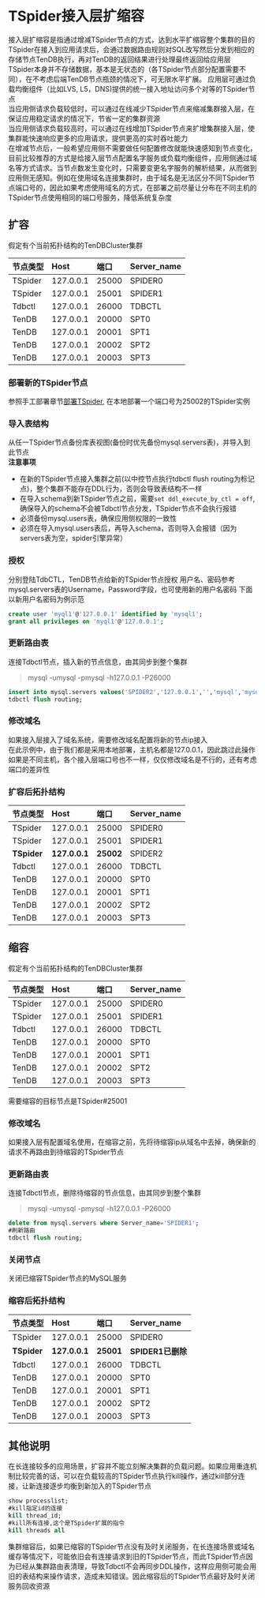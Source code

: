 # TSpider接入层扩缩容
接入层扩缩容是指通过增减TSpider节点的方式，达到水平扩缩容整个集群的目的  
TSpider在接入到应用请求后，会通过数据路由规则对SQL改写然后分发到相应的存储节点TenDB执行，再对TenDB的返回结果进行处理最终返回给应用层  
TSpider本身并不存储数据，基本是无状态的（各TSpider节点部分配置需要不同），在不考虑后端TenDB节点瓶颈的情况下，可无限水平扩展。 应用层可通过负载均衡组件（比如LVS, L5，DNS)提供的统一接入地址访问多个对等的TSpider节点  
当应用侧请求负载较低时，可以通过在线减少TSpider节点来缩减集群接入层，在保证应用稳定请求的情况下，节省一定的集群资源  
当应用侧请求负载较高时，可以通过在线增加TSpider节点来扩增集群接入层，使集群能快速响应更多的应用请求，提供更高的实时吞吐能力  
在增减节点后，一般希望应用侧不需要做任何配置修改就能快速感知到节点变化，目前比较推荐的方式是给接入层节点配置名字服务或负载均衡组件，应用侧通过域名等方式请求。当节点数发生变化时，只需要变更名字服务的解析结果，从而做到应用侧无感知。例如在使用域名连接集群时，由于域名是无法区分不同TSpider节点端口号的，因此如果考虑使用域名的方式，在部署之前尽量让分布在不同主机的TSpider节点使用相同的端口号服务，降低系统复杂度

## 扩容

<a id="jump1"></a>


假定有个当前拓扑结构的TenDBCluster集群  

| 节点类型 | 	Host|端口|Server_name|
| :--- | :----|:----|:----|
|TSpider|127.0.0.1|25000|SPIDER0|
|TSpider|127.0.0.1|25001|SPIDER1|
|Tdbctl|127.0.0.1|26000|TDBCTL|
|TenDB|127.0.0.1|20000|SPT0|
|TenDB|127.0.0.1|20001|SPT1|
|TenDB|127.0.0.1|20002|SPT2|
|TenDB|127.0.0.1|20003|SPT3|

### 部署新的TSpider节点  

参照手工部署章节[部署TSpider](manual-install.md/#jump2), 在本地部署一个端口号为25002的TSpider实例

### 导入表结构
从任一TSpider节点备份库表视图(备份时优先备份mysql.servers表)，并导入到此节点  
__注意事项__
- 在新的TSpider节点接入集群之前(以中控节点执行tdbctl flush routing为标记点)，整个集群不能存在DDL行为，否则会导致表结构不一样
- 在导入schema到新TSpider节点之前，需要```set ddl_execute_by_ctl = off```, 确保导入的schema不会被Tdbctl节点分发，TSpider节点不会执行报错 
- 必须备份mysql.users表，确保应用侧权限的一致性
- 必须在导入mysql.users表后，再导入schema，否则导入会报错（因为servers表为空，spider引擎异常）

### 授权
分别登陆TdbCTL，TenDB节点给新的TSpider节点授权
用户名、密码参考mysql.servers表的Username，Password字段，也可使用新的用户名密码
下面以新用户名密码为例示范
```sql
create user 'myql1'@'127.0.0.1' identified by 'mysql1';
grant all privileges on 'myql1'@'127.0.0.1';
```

### 更新路由表  
连接Tdbctl节点，插入新的节点信息，由其同步到整个集群
> mysql -umysql -pmysql -h127.0.0.1 -P26000
```sql
insert into mysql.servers values('SPIDER2','127.0.0.1','','mysql','mysql',25002,'','SPIDER','');
tdbctl flush routing;
```

### 修改域名
如果接入层接入了域名系统，需要修改域名配置将新的节点ip接入  
在此示例中，由于我们都是采用本地部署，主机名都是127.0.0.1，因此跳过此操作  
如果是不同主机，各个接入层端口号也不一样，仅仅修改域名是不行的，还有考虑端口的差异性

### 扩容后拓扑结构
| 节点类型 | 	Host|端口|Server_name|
| :--- | :----|:----|:----|
|TSpider|127.0.0.1|25000|SPIDER0|
|TSpider|127.0.0.1|25001|SPIDER1|
|__TSpider__|__127.0.0.1__|__25002__|SPIDER2|
|Tdbctl|127.0.0.1|26000|TDBCTL|
|TenDB|127.0.0.1|20000|SPT0|
|TenDB|127.0.0.1|20001|SPT1|
|TenDB|127.0.0.1|20002|SPT2|
|TenDB|127.0.0.1|20003|SPT3|

## 缩容
假定有个当前拓扑结构的TenDBCluster集群  

| 节点类型 | 	Host|端口|Server_name|
| :--- | :----|:----|:----|
|TSpider|127.0.0.1|25000|SPIDER0|
|TSpider|127.0.0.1|25001|SPIDER1|
|Tdbctl|127.0.0.1|26000|TDBCTL|
|TenDB|127.0.0.1|20000|SPT0|
|TenDB|127.0.0.1|20001|SPT1|
|TenDB|127.0.0.1|20002|SPT2|
|TenDB|127.0.0.1|20003|SPT3|
需要缩容的目标节点是TSpider#25001

### 修改域名
如果接入层有配置域名使用，在缩容之前，先将待缩容ip从域名中去掉，确保新的请求不再路由到待缩容的TSpider节点

### 更新路由表
连接Tdbctl节点，删除待缩容的节点信息，由其同步到整个集群
> mysql -umysql -pmysql -h127.0.0.1 -P26000  
```sql
delete from mysql.servers where Server_name='SPIDER1';
#刷新路由
tdbctl flush routing;
```

### 关闭节点
关闭已缩容TSpider节点的MySQL服务  

### 缩容后拓扑结构

| 节点类型 | 	Host|端口|Server_name|
| :--- | :----|:----|:----|
|TSpider|127.0.0.1|25000|SPIDER0|
|__TSpider__|__127.0.0.1__|__25001__|__SPIDER1已删除__|
|Tdbctl|127.0.0.1|26000|TDBCTL|
|TenDB|127.0.0.1|20000|SPT0|
|TenDB|127.0.0.1|20001|SPT1|
|TenDB|127.0.0.1|20002|SPT2|
|TenDB|127.0.0.1|20003|SPT3|

## 其他说明
在长连接较多的应用场景，扩容并不能立刻解决集群的负载问题。如果应用重连机制比较完善的话，可以在负载较高的TSpider节点执行kill操作，通过kill部分连接，让新连接逐步均衡到新加入的TSpider节点
```sql
show processlist;
#kill指定id的连接
kill thread_id;
#kill所有连接,这个是TSpider扩展的指令
kill threads all
```

集群缩容后，如果已缩容的TSpider节点没有及时关闭服务，在长连接场景或域名缓存等情况下，可能依旧会有连接请求到旧的TSpider节点，而此TSpider节点因为已经从集群路由表清理，导致Tdbctl不会再同步DDL操作，这样应用侧可能会用旧的表结构来操作请求，造成未知错误。因此缩容后的TSpider节点最好及时关闭服务回收资源
